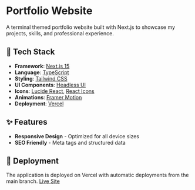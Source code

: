 # Portfolio Website

A terminal themed portfolio website built with Next.js to showcase my projects, skills, and professional experience.

## 🚀 Tech Stack

-   **Framework**: [Next.js 15](https://nextjs.org/)
-   **Language**: [TypeScript](https://www.typescriptlang.org/)
-   **Styling**: [Tailwind CSS](https://tailwindcss.com/)
-   **UI Components**: [Headless UI](https://headlessui.com/)
-   **Icons**: [Lucide React](https://lucide.dev/), [React Icons](https://react-icons.github.io/react-icons/)
-   **Animations**: [Framer Motion](https://www.framer.com/motion/)
-   **Deployment**: [Vercel](https://vercel.com/)

## ✨ Features

-   **Responsive Design** - Optimized for all device sizes
-   **SEO Friendly** - Meta tags and structured data

## 🚀 Deployment

The application is deployed on Vercel with automatic deployments from the main branch. [Live Site](https://www.gregjflores.com/about)

